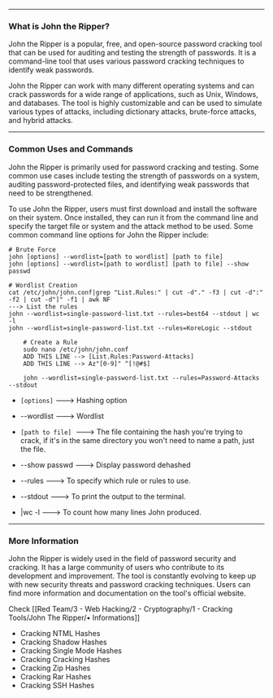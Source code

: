 --- ---
<h3>What is John the Ripper?</h3>
John the Ripper is a popular, free, and open-source password cracking tool that can be used for auditing and testing the strength of passwords. It is a command-line tool that uses various password cracking techniques to identify weak passwords.

John the Ripper can work with many different operating systems and can crack passwords for a wide range of applications, such as Unix, Windows, and databases. The tool is highly customizable and can be used to simulate various types of attacks, including dictionary attacks, brute-force attacks, and hybrid attacks.

---
<h3>Common Uses and Commands</h3>
John the Ripper is primarily used for password cracking and testing. Some common use cases include testing the strength of passwords on a system, auditing password-protected files, and identifying weak passwords that need to be strengthened.

To use John the Ripper, users must first download and install the software on their system. Once installed, they can run it from the command line and specify the target file or system and the attack method to be used. Some common command line options for John the Ripper include:

```Terminal
# Brute Force
john [options] --wordlist=[path to wordlist] [path to file]
john [options] --wordlist=[path to wordlist] [path to file] --show passwd

# Wordlist Creation
cat /etc/john/john.conf|grep "List.Rules:" | cut -d"." -f3 | cut -d":" -f2 | cut -d"]" -f1 | awk NF                                                      ---> List the rules
john --wordlist=single-password-list.txt --rules=best64 --stdout | wc -l
john --wordlist=single-password-list.txt --rules=KoreLogic --stdout

	# Create a Rule
	sudo nano /etc/john/john.conf
	ADD THIS LINE --> [List.Rules:Password-Attacks] 
	ADD THIS LINE --> Az"[0-9]" ^[!@#$]
	
	john --wordlist=single-password-list.txt --rules=Password-Attacks --stdout
```

- `[options]`               ---> Hashing option
- --wordlist               ---> Wordlist
- `[path to file]`     ---> The file containing the hash you're trying to crack, if it's in the same directory you won't need to name a path, just the file.
- --show passwd     ---> Display password dehashed

- --rules                   ---> To specify which rule or rules to use.
- --stdout                ---> To print the output to the terminal.
- |wc -l                     ---> To count how many lines John produced.

---
<h3>More Information</h3>
John the Ripper is widely used in the field of password security and cracking. It has a large community of users who contribute to its development and improvement. The tool is constantly evolving to keep up with new security threats and password cracking techniques. Users can find more information and documentation on the tool's official website.

Check [[Red Team/3 - Web Hacking/2 - Cryptography/1 - Cracking Tools/John The Ripper/• Informations]]
- Cracking NTML Hashes
- Cracking Shadow Hashes
- Cracking Single Mode Hashes
- Cracking Cracking Hashes
- Cracking Zip Hashes
- Cracking Rar Hashes
- Cracking SSH Hashes

